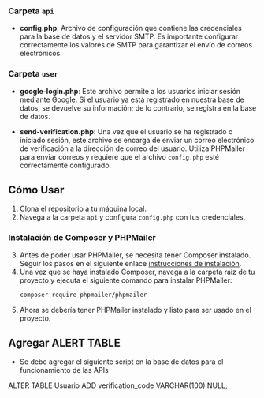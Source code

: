 ### Carpeta `api`

- **config.php**: Archivo de configuración que contiene las credenciales para la base de datos y el servidor SMTP. Es importante configurar correctamente los valores de SMTP para garantizar el envío de correos electrónicos.

### Carpeta `user`

- **google-login.php**: Este archivo permite a los usuarios iniciar sesión mediante Google. Si el usuario ya está registrado en nuestra base de datos, se devuelve su información; de lo contrario, se registra en la base de datos.
  
- **send-verification.php**: Una vez que el usuario se ha registrado o iniciado sesión, este archivo se encarga de enviar un correo electrónico de verificación a la dirección de correo del usuario. Utiliza PHPMailer para enviar correos y requiere que el archivo `config.php` esté correctamente configurado.

## Cómo Usar

1. Clona el repositorio a tu máquina local.
2. Navega a la carpeta `api` y configura `config.php` con tus credenciales.

### Instalación de Composer y PHPMailer

3. Antes de poder usar PHPMailer, se necesita tener Composer instalado. Seguir los pasos en el siguiente enlace [instrucciones de instalación](https://getcomposer.org/download/).
4. Una vez que se haya instalado Composer, navega a la carpeta raíz de tu proyecto y ejecuta el siguiente comando para instalar PHPMailer:
    ```bash
    composer require phpmailer/phpmailer
    ```
5. Ahora se debería tener PHPMailer instalado y listo para ser usado en el proyecto.

## Agregar ALERT TABLE

- Se debe agregar el siguiente script en la base de datos para el funcionamiento de las APIs

ALTER TABLE Usuario
ADD verification_code VARCHAR(100) NULL;

